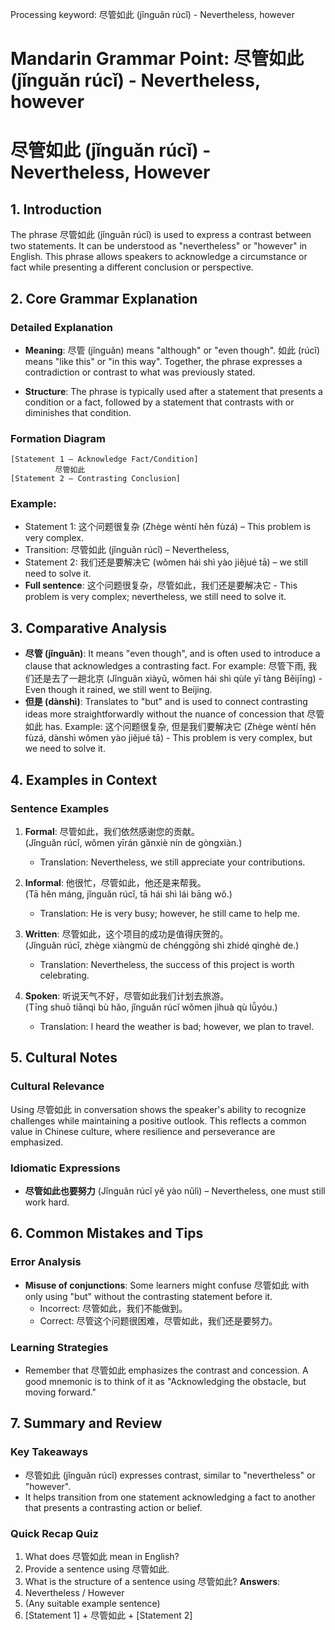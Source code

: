 Processing keyword: 尽管如此 (jǐnguǎn rúcǐ) - Nevertheless, however
# Mandarin Grammar Point: 尽管如此 (jǐnguǎn rúcǐ) - Nevertheless, however
# 尽管如此 (jǐnguǎn rúcǐ) - Nevertheless, However
## 1. Introduction
The phrase 尽管如此 (jǐnguǎn rúcǐ) is used to express a contrast between two statements. It can be understood as "nevertheless" or "however" in English. This phrase allows speakers to acknowledge a circumstance or fact while presenting a different conclusion or perspective.
## 2. Core Grammar Explanation
### Detailed Explanation
- **Meaning**: 尽管 (jǐnguǎn) means "although" or "even though". 如此 (rúcǐ) means "like this" or "in this way". Together, the phrase expresses a contradiction or contrast to what was previously stated.
  
- **Structure**: The phrase is typically used after a statement that presents a condition or a fact, followed by a statement that contrasts with or diminishes that condition.
### Formation Diagram
```
[Statement 1 – Acknowledge Fact/Condition]
          尽管如此
[Statement 2 – Contrasting Conclusion]
```
### Example:
- Statement 1: 这个问题很复杂 (Zhège wèntí hěn fùzá) – This problem is very complex.
- Transition: 尽管如此 (jǐnguǎn rúcǐ) – Nevertheless,
- Statement 2: 我们还是要解决它 (wǒmen hái shì yào jiějué tā) – we still need to solve it.
- **Full sentence**: 这个问题很复杂，尽管如此，我们还是要解决它 - This problem is very complex; nevertheless, we still need to solve it.
## 3. Comparative Analysis
- **尽管 (jǐnguǎn)**: It means "even though", and is often used to introduce a clause that acknowledges a contrasting fact. For example: 尽管下雨, 我们还是去了一趟北京 (Jǐnguǎn xiàyǔ, wǒmen hái shì qùle yī tàng Běijīng) - Even though it rained, we still went to Beijing.
- **但是 (dànshì)**: Translates to "but" and is used to connect contrasting ideas more straightforwardly without the nuance of concession that 尽管如此 has. Example: 这个问题很复杂, 但是我们要解决它 (Zhège wèntí hěn fùzá, dànshì wǒmen yào jiějué tā) - This problem is very complex, but we need to solve it.
## 4. Examples in Context
### Sentence Examples
1. **Formal**: 尽管如此，我们依然感谢您的贡献。  
   (Jǐnguǎn rúcǐ, wǒmen yīrán gǎnxiè nín de gòngxiàn.)  
   - Translation: Nevertheless, we still appreciate your contributions.
   
2. **Informal**: 他很忙，尽管如此，他还是来帮我。  
   (Tā hěn máng, jǐnguǎn rúcǐ, tā hái shì lái bāng wǒ.)  
   - Translation: He is very busy; however, he still came to help me.
3. **Written**: 尽管如此，这个项目的成功是值得庆贺的。  
   (Jǐnguǎn rúcǐ, zhège xiàngmù de chénggōng shì zhídé qìnghè de.)  
   - Translation: Nevertheless, the success of this project is worth celebrating.
4. **Spoken**: 听说天气不好，尽管如此我们计划去旅游。  
   (Tīng shuō tiānqì bù hǎo, jǐnguǎn rúcǐ wǒmen jìhuà qù lǚyóu.)  
   - Translation: I heard the weather is bad; however, we plan to travel.
## 5. Cultural Notes
### Cultural Relevance
Using 尽管如此 in conversation shows the speaker's ability to recognize challenges while maintaining a positive outlook. This reflects a common value in Chinese culture, where resilience and perseverance are emphasized.
### Idiomatic Expressions
- **尽管如此也要努力** (Jǐnguǎn rúcǐ yě yào nǔlì) – Nevertheless, one must still work hard.
## 6. Common Mistakes and Tips
### Error Analysis
- **Misuse of conjunctions**: Some learners might confuse 尽管如此 with only using "but" without the contrasting statement before it.
  - Incorrect: 尽管如此，我们不能做到。
  - Correct: 尽管这个问题很困难，尽管如此，我们还是要努力。 
### Learning Strategies
- Remember that 尽管如此 emphasizes the contrast and concession. A good mnemonic is to think of it as "Acknowledging the obstacle, but moving forward."
## 7. Summary and Review
### Key Takeaways
- 尽管如此 (jǐnguǎn rúcǐ) expresses contrast, similar to "nevertheless" or "however".
- It helps transition from one statement acknowledging a fact to another that presents a contrasting action or belief.
### Quick Recap Quiz
1. What does 尽管如此 mean in English?
2. Provide a sentence using 尽管如此.
3. What is the structure of a sentence using 尽管如此?
**Answers**:
1. Nevertheless / However
2. (Any suitable example sentence)
3. [Statement 1] + 尽管如此 + [Statement 2]
